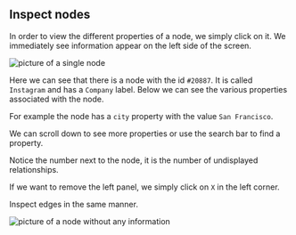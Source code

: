 ## Inspect nodes

In order to view the different properties of a node, we simply click on it. We immediately see information appear on the left side of the screen.

![picture of a single node](https://dl.dropboxusercontent.com/s/rssevmlj3tn4x0j/4.png?dl=0)

Here we can see that there is a node with the id ```#20887```. It is called ```Instagram``` and has a ```Company``` label. Below we can see the various properties associated with the node.

For example the node has a ```city``` property with the value ```San Francisco```.

We can scroll down to see more properties or use the search bar to find a property.

Notice the number next to the node, it is the number of undisplayed relationships.

If we want to remove the left panel, we simply click on ```X``` in the left corner.

Inspect edges in the same manner.

![picture of a node without any information](https://dl.dropboxusercontent.com/s/dppx66f9tfhe5f9/5.png?dl=0)
